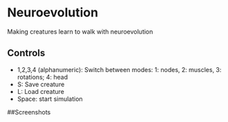 # Neuroevolution

Making creatures learn to walk with neuroevolution

## Controls
* 1,2,3,4 (alphanumeric): Switch between modes: 1: nodes, 2: muscles, 3: rotations; 4: head
* S: Save creature
* L: Load creature
* Space: start simulation

##Screenshots
